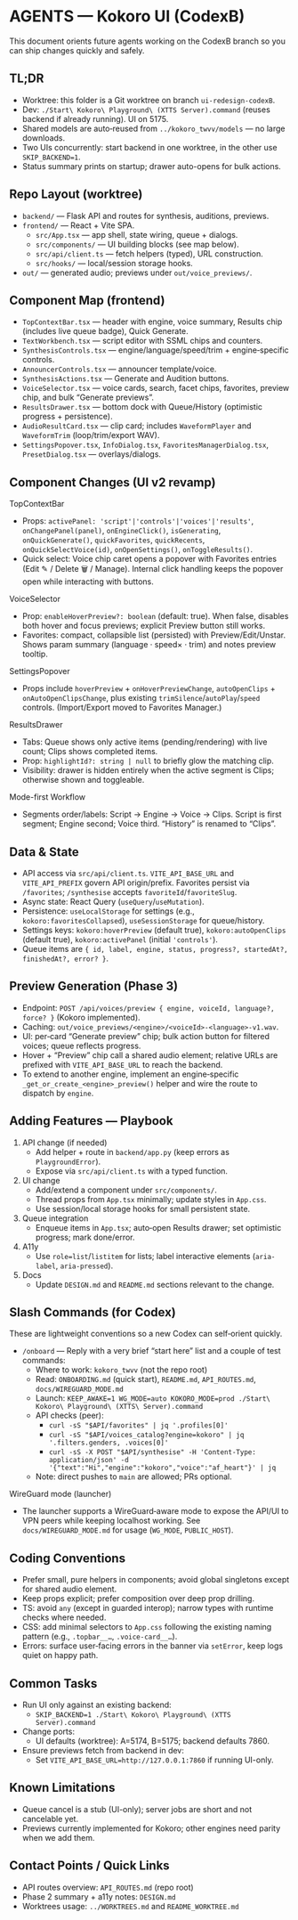 # AGENTS — Kokoro UI (CodexB)

This document orients future agents working on the CodexB branch so you can ship changes quickly and safely.

## TL;DR
- Worktree: this folder is a Git worktree on branch `ui-redesign-codexB`.
- Dev: `./Start\ Kokoro\ Playground\ (XTTS Server).command` (reuses backend if already running). UI on 5175.
- Shared models are auto‑reused from `../kokoro_twvv/models` — no large downloads.
- Two UIs concurrently: start backend in one worktree, in the other use `SKIP_BACKEND=1`.
- Status summary prints on startup; drawer auto-opens for bulk actions.

## Repo Layout (worktree)
- `backend/` — Flask API and routes for synthesis, auditions, previews.
- `frontend/` — React + Vite SPA.
  - `src/App.tsx` — app shell, state wiring, queue + dialogs.
  - `src/components/` — UI building blocks (see map below).
  - `src/api/client.ts` — fetch helpers (typed), URL construction.
  - `src/hooks/` — local/session storage hooks.
- `out/` — generated audio; previews under `out/voice_previews/`.

## Component Map (frontend)
- `TopContextBar.tsx` — header with engine, voice summary, Results chip (includes live queue badge), Quick Generate.
- `TextWorkbench.tsx` — script editor with SSML chips and counters.
- `SynthesisControls.tsx` — engine/language/speed/trim + engine‑specific controls.
- `AnnouncerControls.tsx` — announcer template/voice.
- `SynthesisActions.tsx` — Generate and Audition buttons.
- `VoiceSelector.tsx` — voice cards, search, facet chips, favorites, preview chip, and bulk “Generate previews”.
- `ResultsDrawer.tsx` — bottom dock with Queue/History (optimistic progress + persistence).
- `AudioResultCard.tsx` — clip card; includes `WaveformPlayer` and `WaveformTrim` (loop/trim/export WAV).
- `SettingsPopover.tsx`, `InfoDialog.tsx`, `FavoritesManagerDialog.tsx`, `PresetDialog.tsx` — overlays/dialogs.

## Component Changes (UI v2 revamp)

TopContextBar
- Props: `activePanel: 'script'|'controls'|'voices'|'results'`, `onChangePanel(panel)`, `onEngineClick()`, `isGenerating`, `onQuickGenerate()`, `quickFavorites`, `quickRecents`, `onQuickSelectVoice(id)`, `onOpenSettings()`, `onToggleResults()`.
- Quick select: Voice chip caret opens a popover with Favorites entries (Edit ✎ / Delete 🗑 / Manage). Internal click handling keeps the popover open while interacting with buttons.

VoiceSelector
- Prop: `enableHoverPreview?: boolean` (default: true). When false, disables both hover and focus previews; explicit Preview button still works.
- Favorites: compact, collapsible list (persisted) with Preview/Edit/Unstar. Shows param summary (language · speed× · trim) and notes preview tooltip.

SettingsPopover
- Props include `hoverPreview` + `onHoverPreviewChange`, `autoOpenClips` + `onAutoOpenClipsChange`, plus existing `trimSilence`/`autoPlay`/`speed` controls. (Import/Export moved to Favorites Manager.)

ResultsDrawer
- Tabs: Queue shows only active items (pending/rendering) with live count; Clips shows completed items.
- Prop: `highlightId?: string | null` to briefly glow the matching clip.
- Visibility: drawer is hidden entirely when the active segment is Clips; otherwise shown and toggleable.

Mode-first Workflow
- Segments order/labels: Script → Engine → Voice → Clips. Script is first segment; Engine second; Voice third. “History” is renamed to “Clips”.

## Data & State
- API access via `src/api/client.ts`. `VITE_API_BASE_URL` and `VITE_API_PREFIX` govern API origin/prefix. Favorites persist via `/favorites`; `/synthesise` accepts `favoriteId`/`favoriteSlug`.
- Async state: React Query (`useQuery`/`useMutation`).
- Persistence: `useLocalStorage` for settings (e.g., `kokoro:favoritesCollapsed`), `useSessionStorage` for queue/history.
- Settings keys: `kokoro:hoverPreview` (default true), `kokoro:autoOpenClips` (default true), `kokoro:activePanel` (initial `'controls'`).
- Queue items are `{ id, label, engine, status, progress?, startedAt?, finishedAt?, error? }`.

## Preview Generation (Phase 3)
- Endpoint: `POST /api/voices/preview { engine, voiceId, language?, force? }` (Kokoro implemented).
- Caching: `out/voice_previews/<engine>/<voiceId>-<language>-v1.wav`.
- UI: per‑card “Generate preview” chip; bulk action button for filtered voices; queue reflects progress.
- Hover + “Preview” chip call a shared audio element; relative URLs are prefixed with `VITE_API_BASE_URL` to reach the backend.
- To extend to another engine, implement an engine‑specific `_get_or_create_<engine>_preview()` helper and wire the route to dispatch by `engine`.

## Adding Features — Playbook
1) API change (if needed)
   - Add helper + route in `backend/app.py` (keep errors as `PlaygroundError`).
   - Expose via `src/api/client.ts` with a typed function.
2) UI change
   - Add/extend a component under `src/components/`.
   - Thread props from `App.tsx` minimally; update styles in `App.css`.
   - Use session/local storage hooks for small persistent state.
3) Queue integration
   - Enqueue items in `App.tsx`; auto‑open Results drawer; set optimistic progress; mark done/error.
4) A11y
   - Use `role=list`/`listitem` for lists; label interactive elements (`aria-label`, `aria-pressed`).
5) Docs
   - Update `DESIGN.md` and `README.md` sections relevant to the change.

## Slash Commands (for Codex)

These are lightweight conventions so a new Codex can self‑orient quickly.

- `/onboard` — Reply with a very brief “start here” list and a couple of test commands:
  - Where to work: `kokoro_twvv` (not the repo root)
  - Read: `ONBOARDING.md` (quick start), `README.md`, `API_ROUTES.md`, `docs/WIREGUARD_MODE.md`
  - Launch: `KEEP_AWAKE=1 WG_MODE=auto KOKORO_MODE=prod ./Start\ Kokoro\ Playground\ (XTTS\ Server).command`
  - API checks (peer):
    - `curl -sS "$API/favorites" | jq '.profiles[0]'`
    - `curl -sS "$API/voices_catalog?engine=kokoro" | jq '.filters.genders, .voices[0]'`
    - `curl -sS -X POST "$API/synthesise" -H 'Content-Type: application/json' -d '{"text":"Hi","engine":"kokoro","voice":"af_heart"}' | jq`
  - Note: direct pushes to `main` are allowed; PRs optional.


WireGuard mode (launcher)
- The launcher supports a WireGuard‑aware mode to expose the API/UI to VPN peers while keeping localhost working. See `docs/WIREGUARD_MODE.md` for usage (`WG_MODE`, `PUBLIC_HOST`).

## Coding Conventions
- Prefer small, pure helpers in components; avoid global singletons except for shared audio element.
- Keep props explicit; prefer composition over deep prop drilling.
- TS: avoid `any` (except in guarded interop); narrow types with runtime checks where needed.
- CSS: add minimal selectors to `App.css` following the existing naming pattern (e.g., `.topbar__…`, `.voice-card__…`).
- Errors: surface user‑facing errors in the banner via `setError`, keep logs quiet on happy path.

## Common Tasks
- Run UI only against an existing backend:
  - `SKIP_BACKEND=1 ./Start\ Kokoro\ Playground\ (XTTS Server).command`
- Change ports:
  - UI defaults (worktree): A=5174, B=5175; backend defaults 7860.
- Ensure previews fetch from backend in dev:
  - Set `VITE_API_BASE_URL=http://127.0.0.1:7860` if running UI-only.

## Known Limitations
- Queue cancel is a stub (UI-only); server jobs are short and not cancelable yet.
- Previews currently implemented for Kokoro; other engines need parity when we add them.

## Contact Points / Quick Links
- API routes overview: `API_ROUTES.md` (repo root)
- Phase 2 summary + a11y notes: `DESIGN.md`
- Worktrees usage: `../WORKTREES.md` and `README_WORKTREE.md`
